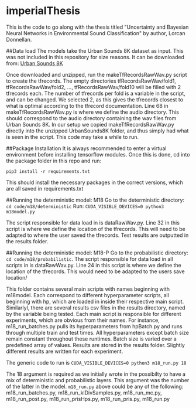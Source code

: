 # imperialThesis
This is the code to go along with the thesis titled "Uncertainty and Bayesian Neural Networks in Environmental Sound Classification" by author, Lorcan Donnellan.

##Data load
The models take the Urban Sounds 8K dataset as input. This was not included in this repository for size reasons. It can be downloaded from: 
[Urban Sounds 8K](https://urbansounddataset.weebly.com/urbansound8k.html "UrbanSounds8K")

Once downloaded and unzipped, run the makeTfRecordsRawWav.py script to create the tfrecords. 
The empty directories tfRecordsRawWav/fold1, tfRecordsRawWav/fold2, ..., tfRecordsRawWav/fold10 will be filled with 2 tfrecords each.
The number of tfrecords per fold is a variable in the script, and can be changed. We selected 2, as this gives the tfrecords closest to what is optimal according to
the tfrecord documentation.
Line 68 in makeTfRecordsRawWav.py is where we define the audio directory. This should correspond to the audio directory containing the wav files from Urban Sounds 8K.
In our setup we copied makeTfRecordsRawWav.py directly into the unzipped UrbanSounds8K folder, and thus simply had what is seen in the script.
This code may take a while to run.

##Package Installation
It is always recommended to enter a virtual environment before installing tensorflow modules. Once this is done, cd into the package folder in this repo and run:

`pip3 install -r requirements.txt`

This should install the necessary packages in the correct versions, which are all saved in requirements.txt

##Running the deterministic model: M18
Go to the deterministic directory: `cd code/m18/deterministic`
Run: `CUDA_VISIBLE_DEVICES=0 python3 m18model.py`

The script responsible for data load in is dataRawWav.py. Line 32 in this script is where we define the location of the tfrecords. 
This will need to be adapted to where the user saved the tfrecords.
Test results are outputted in the results folder.

##Running the deterministic model: M18-P
Go to the probabilistic directory: `cd code/m18/probabilistic`.
The script responsible for data load in all scripts in is dataRawWav.py. Line 24 in this script is where we define the location of the tfrecords. 
This would need to be adapted to the users save location/


This folder contains several main scripts with names beginning with m18model. Each correspond to different hyperparameter scripts, all beginning with hp, which are loaded in inside their respective main script.
Similarlyl, there are several results csv files in the results directory, named by the variable being tested.
Each main script is responsible for different experiments, which are obvious from their names.
For instance, m18_run_batches.py pulls its hyperparameters from hpBatch.py and runs through multiple train and test times. All hyperparameters except batch size remain
constant throughout these runtimes. Batch size is varied over a predefined array of values. Results are stored in the results folder. Slightly different results are written for each experiment.

The generic code to run is `CUDA_VISIBLE_DEVICES=0 python3 m18_run.py 18`

The 18 argument is required as we initially wrote in the possibilty to have a mix of deterministic and probabilistic layers.
This argument was the number of the latter in the model.
`m18_run.py` above could be any of the following: m18_run_batches.py, m18_run_klDivSamples.py, m18_run_mc.py, m18_run_post.py, m18_run_prisHps.py, m18_run_pris.py, m18_run.py
